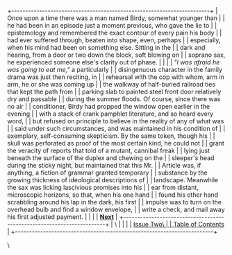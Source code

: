 +-----------------------------------------------------------------------+
| Once upon a time there was a man named Birdy, somewhat younger than   |
| he had been in an episode just a moment previous, who gave the lie to |
| epistemology and remembered the exact contour of every pain his body  |
| had ever suffered through, beaten into shape, even, perhaps           |
| especially, when his mind had been on something else. Sitting in the  |
| dark and hearing, from a door or two down the block, soft blowing on  |
| soprano sax, he experienced someone else\'s clarity out of phase.     |
|                                                                       |
| *\"I was afraid he was going to eat me,\"* a particularly             |
| disingenuous character in the family drama was just then reciting, in |
| rehearsal with the cop with whom, arm in arm, he or she was coming up |
| the walkway of half-buried railroad ties that kept the path from      |
| parking slab to painted steel front door relatively dry and passable  |
| during the summer floods. Of course, since there was no air           |
| conditioner, Birdy had propped the window open earlier in the evening |
| with a stack of crank pamphlet literature, and so heard every word,   |
| but refused on principle to believe in the reality of any of what was |
| said under such circumstances, and was maintained in his condition of |
| exemplary, self-consuming skepticism. By the same token, though his   |
| skull was perforated as proof of the most certain kind, he could not  |
| grant the veracity of reports that told of a mutant, cannibal freak   |
| lying just beneath the surface of the duplex and chewing on the       |
| sleeper\'s head during the sticky night, but maintained that this Mr. |
| Article was, if anything, a fiction of grammar granted temporary      |
| substance by the growing thickness of ideological descriptions of     |
| landscape. Meanwhile the sax was licking lascivious promises into his |
| ear from distant, microscopic horizons, so that, when his one hand    |
| found his other hand scrabbling around his lap in the dark, his first |
| impulse was to turn on the overhead bulb and find a window envelope,  |
| write a check, and mail away his first adjusted payment.              |
|                                                                       |
| **[Next](brady7.html)**                                               |
+-----------------------------------------------------------------------+
| \                                                                     |
|                                                                       |
| [Issue Two\                                                           |
| Table of Contents](../issuetwo_toc.html)                              |
+-----------------------------------------------------------------------+

\
